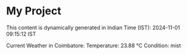 # My Project

This content is dynamically generated in Indian Time (IST): 2024-11-01 09:15:12 IST


Current Weather in Coimbatore:
Temperature: 23.88 °C
Condition: mist
